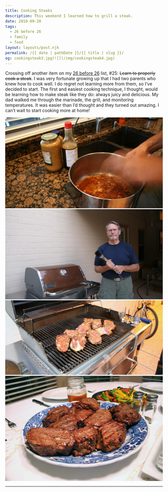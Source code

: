 ```yaml
---
title: Cooking Steaks
description: This weekend I learned how to grill a steak.
date: 2010-09-20
tags: 
  - 26 before 26
  - family
  - food
layout: layouts/post.njk
permalink: /{{ date | pathDate }}/{{ title | slug }}/
og: cookingsteak3.jpg)![](/img/cookingsteak4.jpg)
---
```


Crossing off another item on my [26 before 26](/2010/08/22/26-before-26/) list, #25: <span style="text-decoration:line-through;">Learn to properly cook a steak</span>. I was very fortunate growing up that I had two parents who knew how to cook well. I do regret not learning more from them, so I’ve decided to start. The first and easiest cooking technique, I thought, would be learning how to make steak like they do: always juicy and delicious. My dad walked me through the marinade, the grill, and monitoring temperatures. It was easier than I’d thought and they turned out amazing. I can’t wait to start cooking more at home!

![marinade](/img/cookingsteak1.jpg)![my dad at the grill](/img/cookingsteak2.jpg)![raw steaks on the grill](/img/cookingsteak3.jpg)![cooked steaks](/img/cookingsteak4.jpg)

---
